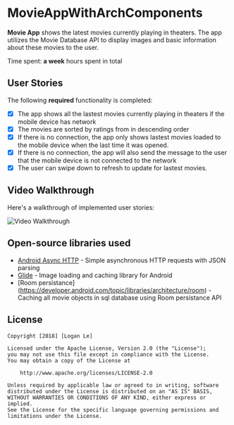 # MovieAppWithArchComponents

**Movie App** shows the latest movies currently playing in theaters. The app utilizes the Movie Database API to display images and basic information about these movies to the user.

Time spent: **a week** hours spent in total

## User Stories

The following **required** functionality is completed:

* [x] The app shows all the lastest movies currently playing in theaters if the mobile device has network
* [x] The movies are sorted by ratings from in descending order
* [x] If there is no connection, the app only shows lastest movies loaded to the mobile device when the last time it was opened.
* [x] If there is no connection, the app will also send the message to the user that the mobile device is not connected to the network
* [x] The user can swipe down to refresh to update for lastest movies.

## Video Walkthrough

Here's a walkthrough of implemented user stories:

<img src='https://media.giphy.com/media/jnTYdQpU3kOYdlOMPh/giphy.gif' title='Video Walkthrough' width='' alt='Video Walkthrough' />


## Open-source libraries used

- [Android Async HTTP](https://github.com/loopj/android-async-http) - Simple asynchronous HTTP requests with JSON parsing
- [Glide](https://github.com/bumptech/glide) - Image loading and caching library for Android
- [Room persistance] (https://developer.android.com/topic/libraries/architecture/room) - Caching all movie objects in sql database using Room persistance API
## License

    Copyright [2018] [Logan Le]

    Licensed under the Apache License, Version 2.0 (the "License");
    you may not use this file except in compliance with the License.
    You may obtain a copy of the License at

        http://www.apache.org/licenses/LICENSE-2.0

    Unless required by applicable law or agreed to in writing, software
    distributed under the License is distributed on an "AS IS" BASIS,
    WITHOUT WARRANTIES OR CONDITIONS OF ANY KIND, either express or implied.
    See the License for the specific language governing permissions and
    limitations under the License.
